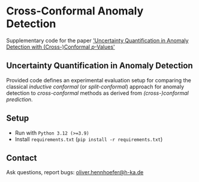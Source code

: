 # Cross-Conformal Anomaly Detection
Supplementary code for the paper ['Uncertainty Quantification in Anomaly Detection with (Cross-)Conformal *p*-Values'](https://arxiv.org/pdf/2402.16388.pdf)

## Uncertainty Quantification in Anomaly Detection
Provided code defines an experimental evaluation setup for comparing the classical *inductive conformal* (or *split-conformal*) approach for anomaly detection to *cross-conformal* methods as derived from *(cross-)conformal prediction*.

## Setup
- Run with `Python 3.12 (>=3.9)`
- Install `requirements.txt` (`pip install -r requirements.txt`)

## Contact
Ask questions, report bugs: oliver.hennhoefer@h-ka.de
